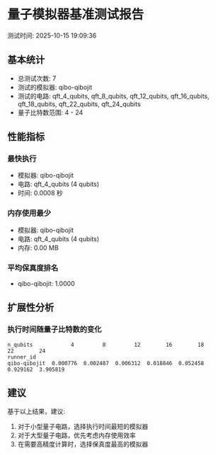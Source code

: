 # 量子模拟器基准测试报告

测试时间: 2025-10-15 19:09:36

## 基本统计

- 总测试次数: 7
- 测试的模拟器: qibo-qibojit
- 测试的电路: qft_4_qubits, qft_8_qubits, qft_12_qubits, qft_16_qubits, qft_18_qubits, qft_22_qubits, qft_24_qubits
- 量子比特数范围: 4 - 24

## 性能指标

### 最快执行
- 模拟器: qibo-qibojit
- 电路: qft_4_qubits (4 qubits)
- 时间: 0.0008 秒

### 内存使用最少
- 模拟器: qibo-qibojit
- 电路: qft_4_qubits (4 qubits)
- 内存: 0.00 MB

### 平均保真度排名
- qibo-qibojit: 1.0000

## 扩展性分析

### 执行时间随量子比特数的变化
```
n_qubits            4         8         12        16        18        22        24
runner_id                                                                         
qibo-qibojit  0.000776  0.002487  0.006312  0.018846  0.052458  0.929162  3.905819
```

## 建议

基于以上结果，建议:
1. 对于小型量子电路，选择执行时间最短的模拟器
2. 对于大型量子电路，优先考虑内存使用效率
3. 在需要高精度计算时，选择保真度最高的模拟器
